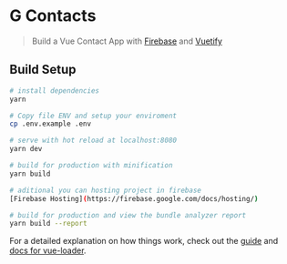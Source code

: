 # G Contacts

> Build a Vue Contact App with [Firebase](http://firebase.google.com/) and [Vuetify](http://vuetifyjs.com/)

## Build Setup

``` bash
# install dependencies
yarn

# Copy file ENV and setup your enviroment
cp .env.example .env

# serve with hot reload at localhost:8080
yarn dev

# build for production with minification
yarn build

# aditional you can hosting project in firebase
[Firebase Hosting](https://firebase.google.com/docs/hosting/)

# build for production and view the bundle analyzer report
yarn build --report
```

For a detailed explanation on how things work, check out the [guide](http://vuejs-templates.github.io/webpack/) and [docs for vue-loader](http://vuejs.github.io/vue-loader).
